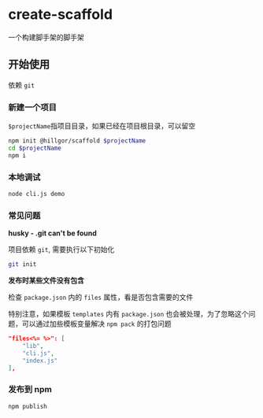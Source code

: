 # create-scaffold

一个构建脚手架的脚手架

## 开始使用

依赖 `git`

### 新建一个项目

`$projectName`指项目目录，如果已经在项目根目录，可以留空

```bash
npm init @hillgor/scaffold $projectName
cd $projectName
npm i
```

### 本地调试

```bash
node cli.js demo
```

### 常见问题

**husky - .git can't be found**

项目依赖 `git`, 需要执行以下初始化

```bash
git init
```

**发布时某些文件没有包含**

检查 `package.json` 内的 `files` 属性，看是否包含需要的文件

特别注意，如果模板 `templates` 内有 `package.json` 也会被处理，为了忽略这个问题，可以通过加些模板变量解决 `npm pack` 的打包问题

```json
"files<%= %>": [
    "lib",
    "cli.js",
    "index.js"
],
```

### 发布到 npm

```bash
npm publish
```